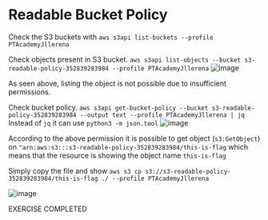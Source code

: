 # Readable Bucket Policy

Check the S3 buckets with `aws s3api list-buckets --profile PTAcademyJllerena`

Check objects present in S3 bucket. `aws s3api list-objects --bucket s3-readable-policy-352839283984 --profile PTAcademyJllerena`
![image](https://user-images.githubusercontent.com/46797181/227366308-c050a7cc-3e3a-4d20-9857-d453de9296ae.png)

As seen above, listing the object is not possible due to insufficient permissions.

Check bucket policy. `aws s3api get-bucket-policy --bucket s3-readable-policy-352839283984 --output text --profile PTAcademyJllerena | jq` Instead of `jq` it can use `python3 -m json.tool` 
![image](https://user-images.githubusercontent.com/46797181/227367794-af131523-8652-4408-b7b3-ddc278af206f.png)

According to the above permission it is possible to get object (`s3:GetObject`) on `"arn:aws:s3:::s3-readable-policy-352839283984/this-is-flag` which means that the resource is showing the object name `this-is-flag`

Simply copy the file and show `aws s3 cp s3://s3-readable-policy-352839283984/this-is-flag ./ --profile PTAcademyJllerena`

![image](https://user-images.githubusercontent.com/46797181/227369412-a1e3d719-13a1-4afa-8180-21550973851b.png)

EXERCISE COMPLETED 
